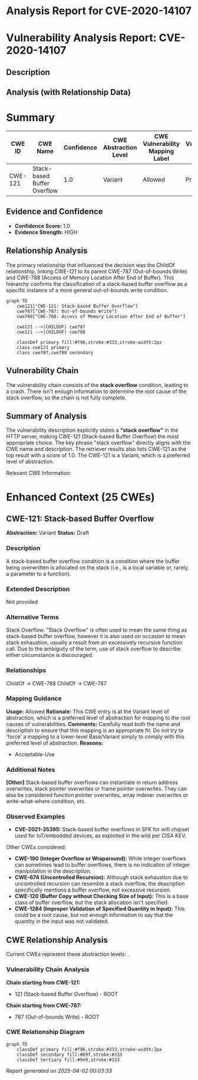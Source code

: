 # Analysis Report for CVE-2020-14107

# Vulnerability Analysis Report: CVE-2020-14107

## Description



## Analysis (with Relationship Data)

# Summary
| CWE ID | CWE Name | Confidence | CWE Abstraction Level | CWE Vulnerability Mapping Label | CWE-Vulnerability Mapping Notes |
|---|---|---|---|---|---|
| CWE-121 | Stack-based Buffer Overflow | 1.0 | Variant | Allowed | Primary CWE |

## Evidence and Confidence

*   **Confidence Score:** 1.0
*   **Evidence Strength:** HIGH

## Relationship Analysis
The primary relationship that influenced the decision was the ChildOf relationship, linking CWE-121 to its parent CWE-787 (Out-of-bounds Write) and CWE-788 (Access of Memory Location After End of Buffer). This hierarchy confirms the classification of a stack-based buffer overflow as a specific instance of a more general out-of-bounds write condition.

```mermaid
graph TD
    cwe121["CWE-121: Stack-based Buffer Overflow"]
    cwe787["CWE-787: Out-of-bounds Write"]
    cwe788["CWE-788: Access of Memory Location After End of Buffer"]
    
    cwe121 -->|CHILDOF| cwe787
    cwe121 -->|CHILDOF| cwe788

    classDef primary fill:#f96,stroke:#333,stroke-width:2px
    class cwe121 primary
    class cwe787,cwe788 secondary
```

## Vulnerability Chain
The vulnerability chain consists of the **stack overflow** condition, leading to a crash. There isn't enough information to determine the root cause of the stack overflow, so the chain is not fully complete.

## Summary of Analysis
The vulnerability description explicitly states a **"stack overflow"** in the HTTP server, making CWE-121 (Stack-based Buffer Overflow) the most appropriate choice. The key phrase "stack overflow" directly aligns with the CWE name and description.
The retriever results also lists CWE-121 as the top result with a score of 1.0. The CWE-121 is a Variant, which is a preferred level of abstraction.

Relevant CWE Information:

# Enhanced Context (25 CWEs)

## CWE-121: Stack-based Buffer Overflow
**Abstraction:** Variant
**Status:** Draft

### Description
A stack-based buffer overflow condition is a condition where the buffer being overwritten is allocated on the stack (i.e., is a local variable or, rarely, a parameter to a function).

### Extended Description
Not provided

### Alternative Terms
Stack Overflow: "Stack Overflow" is often used to mean the same thing as stack-based buffer overflow, however it is also used on occasion to mean stack exhaustion, usually a result from an excessively recursive function call. Due to the ambiguity of the term, use of stack overflow to describe either circumstance is discouraged.

### Relationships
ChildOf -> CWE-788
ChildOf -> CWE-787

### Mapping Guidance
**Usage:** Allowed
**Rationale:** This CWE entry is at the Variant level of abstraction, which is a preferred level of abstraction for mapping to the root causes of vulnerabilities.
**Comments:** Carefully read both the name and description to ensure that this mapping is an appropriate fit. Do not try to 'force' a mapping to a lower-level Base/Variant simply to comply with this preferred level of abstraction.
**Reasons:**
- Acceptable-Use

### Additional Notes
**[Other]** Stack-based buffer overflows can instantiate in return address overwrites, stack pointer overwrites or frame pointer overwrites. They can also be considered function pointer overwrites, array indexer overwrites or write-what-where condition, etc.

### Observed Examples
- **CVE-2021-35395:** Stack-based buffer overflows in SFK for wifi chipset used for IoT/embedded devices, as exploited in the wild per CISA KEV.

Other CWEs considered:

*   **CWE-190 (Integer Overflow or Wraparound):** While integer overflows can sometimes lead to buffer overflows, there is no indication of integer manipulation in the description.
*   **CWE-674 (Uncontrolled Recursion):** Although stack exhaustion due to uncontrolled recursion can resemble a stack overflow, the description specifically mentions a buffer overflow, not excessive recursion.
*   **CWE-120 (Buffer Copy without Checking Size of Input):** This is a base class of buffer overflow, but the stack allocation isn't specified.
*   **CWE-1284 (Improper Validation of Specified Quantity in Input):** This could be a root cause, but not enough information to say that the quantity in the input was not validated.


## CWE Relationship Analysis

Current CWEs represent these abstraction levels: .


### Vulnerability Chain Analysis

**Chain starting from CWE-121:**
- 121 (Stack-based Buffer Overflow) - ROOT


**Chain starting from CWE-787:**
- 787 (Out-of-bounds Write) - ROOT



### CWE Relationship Diagram

```mermaid
graph TD
    classDef primary fill:#f96,stroke:#333,stroke-width:2px
    classDef secondary fill:#69f,stroke:#333
    classDef tertiary fill:#9e9,stroke:#333
```



*Report generated on 2025-04-02 00:03:33*
